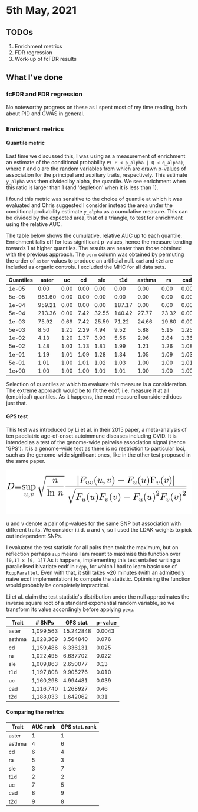 # 5th May, 2021

## TODOs 

1. Enrichment metrics
2. FDR regression
3. Work-up of fcFDR results

## What I've done

### fcFDR and FDR regression

No noteworthy progress on these as I spent most of my time reading, both about PID and GWAS in general.

### Enrichment metrics

#### Quantile metric 

Last time we discussed this, I was using as a measurement of enrichment an estimate of the conditional probability `P( P < p_alpha | Q < q_alpha)`, where `P` and `Q` are the random variables from which are drawn p-values of association for the principal and auxiliary traits, respectively. This estimate `y_alpha` was then divided by alpha, the quantile. We see enrichment when this ratio is larger than 1 (and 'depletion' when it is less than 1).

I found this metric was sensitive to the choice of quantile at which it was evaluated and Chris suggested I consider instead the area under the conditional probability estimate `y_alpha` as a cumulative measure. This can be divided by the expected area, that of a triangle, to test for enrichment using the relative AUC.

The table below shows the cumulative, relative AUC up to each quantile. Enrichment falls off for less significant p-values, hence the measure tending towards 1 at higher quantiles. The results are neater than those obtained with the previous approach. The `perm` column was obtained by permuting the order of `aster` values to produce an artificial null. `cad` and `t2d` are included as organic controls. I excluded the MHC for all data sets.

| Quantiles |  aster |   uc |   cd |   sle |    t1d | asthma |    ra |  cad |  t2d | perm |
|-----------|--------|------|------|-------|--------|--------|-------|------|------|------|
|     1e-05 |   0.00 | 0.00 | 0.00 |  0.00 |   0.00 |   0.00 |  0.00 | 0.00 | 0.00 | 0.00 |
|     5e-05 | 981.60 | 0.00 | 0.00 |  0.00 |   0.00 |   0.00 |  0.00 | 0.00 | 0.00 | 0.00 |
|     1e-04 | 959.21 | 0.00 | 0.00 |  0.00 | 187.17 |   0.00 |  0.00 | 0.00 | 0.00 | 0.00 |
|     5e-04 | 213.36 | 0.00 | 7.42 | 32.55 | 140.42 |  27.77 | 23.32 | 0.00 | 0.00 | 1.47 |
|     1e-03 |  75.92 | 0.69 | 7.42 | 25.59 |  71.22 |  24.66 | 19.60 | 0.00 | 0.29 | 1.37 |
|     5e-03 |   8.50 | 1.21 | 2.29 |  4.94 |   9.52 |   5.88 |  5.15 | 1.25 | 0.97 | 1.17 |
|     1e-02 |   4.13 | 1.20 | 1.37 |  3.93 |   5.56 |   2.96 |  2.84 | 1.36 | 1.02 | 1.11 |
|     5e-02 |   1.48 | 1.03 | 1.13 |  1.81 |   1.99 |   1.21 |  1.26 | 1.08 | 0.99 | 1.02 |
|     1e-01 |   1.19 | 1.01 | 1.09 |  1.28 |   1.34 |   1.05 |  1.09 | 1.03 | 1.00 | 1.01 |
|     5e-01 |   1.01 | 1.00 | 1.01 |  1.02 |   1.03 |   1.00 |  1.00 | 1.01 | 1.00 | 1.00 |
|     1e+00 |   1.00 | 1.00 | 1.00 |  1.01 |   1.01 |   1.00 |  1.00 | 1.00 | 1.00 |  1.0 |

Selection of quantiles at which to evaluate this measure is a consideration. The extreme approach would be to fit the ecdf, i.e. measure it at all (empirical) quantiles. As it happens, the next measure I considered does just that.

#### GPS test

This test was introduced by Li et al. in their 2015 paper, a meta-analysis of ten paediatric age-of-onset autoimmune diseases including CVID. It is intended as a test of the genome-wide pairwise association signal (hence 'GPS'). It is a genome-wide test as there is no restriction to particular loci, such as the genome-wide significant ones, like in the other test proposed in the same paper.

![](/images/050521/gps_stat.png)

u and v denote a pair of p-values for the same SNP but association with different traits. We consider i.i.d. u and v, so I used the LDAK weights to pick out independent SNPs. 

I evaluated the test statistic for all pairs then took the maximum, but on reflection perhaps `sup` means I am meant to maximise this function over `[0,1] x [0, 1]`? As it happens, implementing this test entailed writing a parallelised bivariate ecdf in `Rcpp`, for which I had to learn basic use of `RcppParallel`. Even with that, it still takes ~20 minutes (with an admittedly naive ecdf implementation) to compute the statistic. Optimising the function would probably be completely impractical. 

Li et al. claim the test statistic's distribution under the null approximates the inverse square root of a standard exponential random variable, so we transform its value accordingly before applying `pexp`. 

| Trait  | # SNPs    | GPS stat. | p-value |
|--------|-----------|-----------|---------|
| aster  | 1,099,563 | 15.242848 |  0.0043 |
| asthma | 1,028,369 |  3.564840 |   0.076 |
| cd     | 1,159,486 |  6.336131 |   0.025 |
| ra     | 1,022,495 |  6.637702 |   0.022 |
| sle    | 1,009,863 |  2.650077 |    0.13 |
| t1d    | 1,197,808 |  9.905276 |   0.010 |
| uc     | 1,160,298 |  4.994481 |   0.039 |
| cad    | 1,116,740 |  1.268927 |    0.46 |
| t2d    | 1,188,033 |  1.642062 |    0.31 |

#### Comparing the metrics

| Trait  | AUC rank | GPS stat. rank |
|--------|----------|----------------|
| aster  |        1 |              1 |
| asthma |        4 |              6 |
| cd     |        6 |              4 |
| ra     |        5 |              3 |
| sle    |        3 |              7 |
| t1d    |        2 |              2 |
| uc     |        7 |              5 |
| cad    |        8 |              9 |
| t2d    |        9 |              8 |
